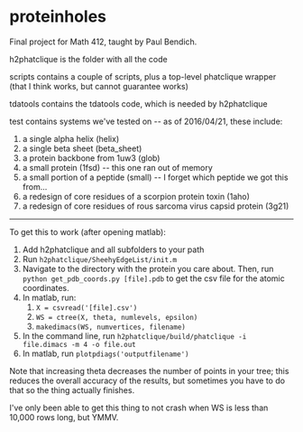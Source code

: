 # proteinholes

Final project for Math 412, taught by Paul Bendich.

h2phatclique is the folder with all the code

scripts contains a couple of scripts, plus a top-level phatclique wrapper (that
I think works, but cannot guarantee works)

tdatools contains the tdatools code, which is needed by h2phatclique

test contains systems we've tested on -- as of 2016/04/21, these include:

1. a single alpha helix (helix)
2. a single beta sheet (beta_sheet)
3. a protein backbone from 1uw3 (glob)
4. a small protein (1fsd) -- this one ran out of memory 
5. a small portion of a peptide (small) -- I forget which peptide we got this
from...
6. a redesign of core residues of a scorpion protein toxin (1aho)
7. a redesign of core residues of rous sarcoma virus capsid protein (3g21)

---

To get this to work (after opening matlab):

1. Add h2phatclique and all subfolders to your path
2. Run `h2phatclique/SheehyEdgeList/init.m`
3. Navigate to the directory with the protein you care about. Then, run `python
get_pdb_coords.py [file].pdb` to get the csv file for the atomic coordinates.  
4. In matlab, run:
    1. `X = csvread('[file].csv')`
    2. `WS = ctree(X, theta, numlevels, epsilon) `
    3. `makedimacs(WS, numvertices, filename)`
5. In the command line, run `h2phatclique/build/phatclique -i file.dimacs -m 4
-o file.out` 
6. In matlab, run `plotpdiags('outputfilename')`

Note that increasing theta decreases the number of points in your tree; this
reduces the overall accuracy of the results, but sometimes you have to do that
so the thing actually finishes.  

I've only been able to get this thing to not crash when WS is less than 10,000
rows long, but YMMV.  
